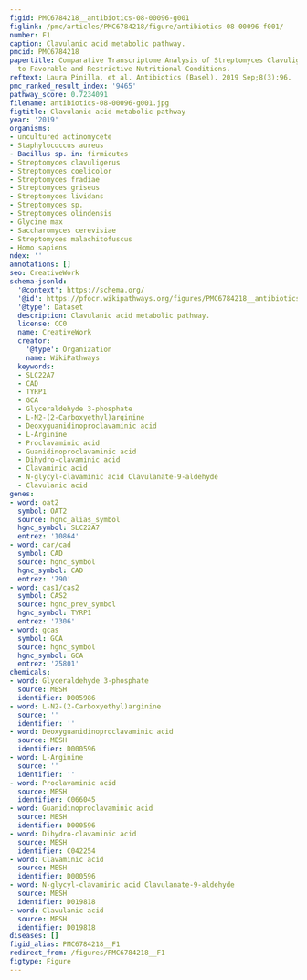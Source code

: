 ```yaml
---
figid: PMC6784218__antibiotics-08-00096-g001
figlink: /pmc/articles/PMC6784218/figure/antibiotics-08-00096-f001/
number: F1
caption: Clavulanic acid metabolic pathway.
pmcid: PMC6784218
papertitle: Comparative Transcriptome Analysis of Streptomyces Clavuligerus in Response
  to Favorable and Restrictive Nutritional Conditions.
reftext: Laura Pinilla, et al. Antibiotics (Basel). 2019 Sep;8(3):96.
pmc_ranked_result_index: '9465'
pathway_score: 0.7234091
filename: antibiotics-08-00096-g001.jpg
figtitle: Clavulanic acid metabolic pathway
year: '2019'
organisms:
- uncultured actinomycete
- Staphylococcus aureus
- Bacillus sp. in: firmicutes
- Streptomyces clavuligerus
- Streptomyces coelicolor
- Streptomyces fradiae
- Streptomyces griseus
- Streptomyces lividans
- Streptomyces sp.
- Streptomyces olindensis
- Glycine max
- Saccharomyces cerevisiae
- Streptomyces malachitofuscus
- Homo sapiens
ndex: ''
annotations: []
seo: CreativeWork
schema-jsonld:
  '@context': https://schema.org/
  '@id': https://pfocr.wikipathways.org/figures/PMC6784218__antibiotics-08-00096-g001.html
  '@type': Dataset
  description: Clavulanic acid metabolic pathway.
  license: CC0
  name: CreativeWork
  creator:
    '@type': Organization
    name: WikiPathways
  keywords:
  - SLC22A7
  - CAD
  - TYRP1
  - GCA
  - Glyceraldehyde 3-phosphate
  - L-N2-(2-Carboxyethyl)arginine
  - Deoxyguanidinoproclavaminic acid
  - L-Arginine
  - Proclavaminic acid
  - Guanidinoproclavaminic acid
  - Dihydro-clavaminic acid
  - Clavaminic acid
  - N-glycyl-clavaminic acid Clavulanate-9-aldehyde
  - Clavulanic acid
genes:
- word: oat2
  symbol: OAT2
  source: hgnc_alias_symbol
  hgnc_symbol: SLC22A7
  entrez: '10864'
- word: car/cad
  symbol: CAD
  source: hgnc_symbol
  hgnc_symbol: CAD
  entrez: '790'
- word: cas1/cas2
  symbol: CAS2
  source: hgnc_prev_symbol
  hgnc_symbol: TYRP1
  entrez: '7306'
- word: gcas
  symbol: GCA
  source: hgnc_symbol
  hgnc_symbol: GCA
  entrez: '25801'
chemicals:
- word: Glyceraldehyde 3-phosphate
  source: MESH
  identifier: D005986
- word: L-N2-(2-Carboxyethyl)arginine
  source: ''
  identifier: ''
- word: Deoxyguanidinoproclavaminic acid
  source: MESH
  identifier: D000596
- word: L-Arginine
  source: ''
  identifier: ''
- word: Proclavaminic acid
  source: MESH
  identifier: C066045
- word: Guanidinoproclavaminic acid
  source: MESH
  identifier: D000596
- word: Dihydro-clavaminic acid
  source: MESH
  identifier: C042254
- word: Clavaminic acid
  source: MESH
  identifier: D000596
- word: N-glycyl-clavaminic acid Clavulanate-9-aldehyde
  source: MESH
  identifier: D019818
- word: Clavulanic acid
  source: MESH
  identifier: D019818
diseases: []
figid_alias: PMC6784218__F1
redirect_from: /figures/PMC6784218__F1
figtype: Figure
---
```

